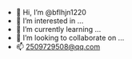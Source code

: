 - 👋 Hi, I’m @bflhjn1220
- 👀 I’m interested in ...
- 🌱 I’m currently learning ...
- 💞️ I’m looking to collaborate on ...
- 📫 2509729508@qq.com

<!---
bflhjn1220/bflhjn1220 is a ✨ special ✨ repository because its `README.md` (this file) appears on your GitHub profile.
You can click the Preview link to take a look at your changes.
中国人一个
喜欢安卓开发和ESP开发和游戏研究和人逆向
--->

